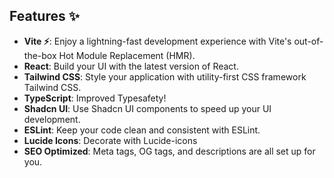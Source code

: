 

## Features ✨

- **Vite ⚡**: Enjoy a lightning-fast development experience with Vite's out-of-the-box Hot Module Replacement (HMR).
- **React**: Build your UI with the latest version of React.
- **Tailwind CSS**: Style your application with utility-first CSS framework Tailwind CSS.
- **TypeScript**: Improved Typesafety!
- **Shadcn UI**: Use Shadcn UI components to speed up your UI development.
- **ESLint**: Keep your code clean and consistent with ESLint.
- **Lucide Icons**: Decorate with Lucide-icons
- **SEO Optimized**: Meta tags, OG tags, and descriptions are all set up for you.

